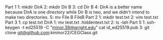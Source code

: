 Part 1
1: mkdir DirA
2: mkdir Dir B
3: cd Dir B
4: DirA is a better name because DirA is one directory while Dir B is two, and we didn't intend to make two directories.
5: mv File B FileB
Part 2
1: mkdir test.txt
2: vim test.txt
Part 3
1: cp test.txt DirA
1: mv test.txt .hiddentext.txt
2: ls -lah
Part 5
1: ssh-keygen -t ed25519 -C "minor.39@wright.edu"
cat id_ed25519.pub
3: git clone git@github.com:kminor22/CEGClass.git
